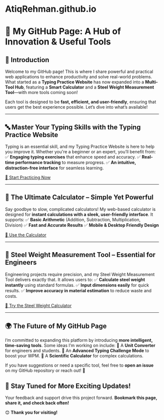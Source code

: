 # AtiqRehman.github.io
 # 🌟 My GitHub Page: A Hub of Innovation & Useful Tools

## 🚀 Introduction
Welcome to my GitHub page! This is where I share powerful and practical web applications to enhance productivity and solve real-world problems. What started as a **Typing Practice Website** has now expanded into a **Multi-Tool Hub**, featuring a **Smart Calculator** and a **Steel Weight Measurement Tool**—with more tools coming soon!

Each tool is designed to be **fast, efficient, and user-friendly**, ensuring that users get the best experience possible. Let’s dive into what’s available!

---

## 🔤 Master Your Typing Skills with the Typing Practice Website
Typing is an essential skill, and my Typing Practice Website is here to help you improve it. Whether you're a beginner or an expert, you’ll benefit from:
✅ **Engaging typing exercises** that enhance speed and accuracy.
✅ **Real-time performance tracking** to measure progress.
✅ **An intuitive, distraction-free interface** for seamless learning.

[🔗 Start Practicing Now](https://atiq896.github.io/AtiqRehman.github.io/)

---

## 🧮 The Ultimate Calculator – Simple Yet Powerful
Say goodbye to slow, complicated calculators! My web-based calculator is designed for **instant calculations with a sleek, user-friendly interface**. It supports:
✅ **Basic Arithmetic** (Addition, Subtraction, Multiplication, Division)
✅ **Fast and Accurate Results**
✅ **Mobile & Desktop Friendly Design**

[🔗 Use the Calculator](https://atiq896.github.io/AtiqRehman.github.io/)

---

## 🔩 Steel Weight Measurement Tool – Essential for Engineers
Engineering projects require precision, and my Steel Weight Measurement Tool delivers exactly that. It allows users to:
✅ **Calculate steel weight instantly** using standard formulas.
✅ **Input dimensions easily** for quick results.
✅ **Improve accuracy in material estimation** to reduce waste and costs.

[🔗 Try the Steel Weight Calculator](https://atiq896.github.io/AtiqRehman.github.io/)

---

## 🌍 The Future of My GitHub Page
I’m committed to expanding this platform by introducing **more intelligent, time-saving tools**. Some ideas I’m working on include:
🔹 A **Unit Converter** for engineers and students.
🔹 An **Advanced Typing Challenge Mode** to boost your WPM.
🔹 A **Scientific Calculator** for complex calculations.

If you have suggestions or need a specific tool, feel free to **open an issue** on my GitHub repository or reach out! 🚀

## 🎯 Stay Tuned for More Exciting Updates!
Your feedback and support drive this project forward. **Bookmark this page, share it, and check back often!**

😊 **Thank you for visiting!**
